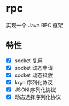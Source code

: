 # rpc
实现一个 Java RPC 框架

## 特性

- [x] socket 复用
- [x] socket 动态申请
- [x] socket 动态释放
- [x] kryo 序列化协议
- [x] JSON 序列化协议
- [x] 动态选择序列化协议